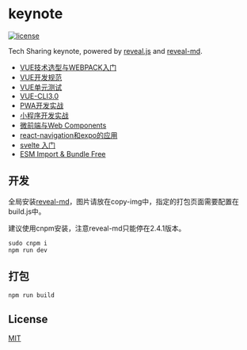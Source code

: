 # keynote

<a href="https://github.com/brandonxiang/keynote/blob/master/LICENSE">
  <img src="https://img.shields.io/github/license/brandonxiang/keynote" alt="license">
</a>

Tech Sharing keynote, powered by [reveal.js](https://github.com/hakimel/reveal.js) and [reveal-md](https://github.com/webpro/reveal-md).

- [VUE技术选型与WEBPACK入门](https://brandonxiang.github.io/keynote/web/vue-startup.html#/)
- [VUE开发规范](https://brandonxiang.github.io/keynote/web/vue-specification.html#/)
- [VUE单元测试](https://brandonxiang.github.io/keynote/web/vue-test.html#/)
- [VUE-CLI3.0](https://brandonxiang.github.io/keynote/web/vue-cli.html#/)
- [PWA开发实战](https://brandonxiang.github.io/keynote/web/pwa.html#/)
- [小程序开发实战](https://brandonxiang.github.io/keynote/web/weapp.html#/)
- [微前端与Web Components](https://brandonxiang.github.io/keynote/web/microfrontend.html#/)
- [react-navigation和expo的应用](https://brandonxiang.github.io/keynote/web/expo.html#/)
- [svelte 入门](https://brandonxiang.github.io/keynote/web/svelte.html#/)
- [ESM Import & Bundle Free](https://brandonxiang.github.io/keynote/web/bundle-free.html#/)

## 开发

全局安装[reveal-md](https://github.com/webpro/reveal-md)，图片请放在copy-img中，指定的打包页面需要配置在build.js中。

建议使用cnpm安装，注意reveal-md只能停在2.4.1版本。

```shell
sudo cnpm i
npm run dev
```

## 打包

```
npm run build
```

## License

[MIT](./LICENSE)

